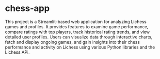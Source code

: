 # chess-app

This project is a Streamlit-based web application for analyzing Lichess games and profiles. It provides features to examine game performance, compare ratings with top players, track historical rating trends, and view detailed user profiles. Users can visualize data through interactive charts, fetch and display ongoing games, and gain insights into their chess performance and activity on Lichess using various Python libraries and the Lichess API.
